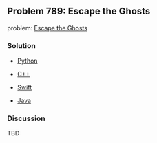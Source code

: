 ## Problem 789: Escape the Ghosts

problem: [Escape the Ghosts](https://leetcode.com/problems/escape-the-ghosts/)

### Solution

- [Python](../python/problem789.py)

- [C++](../cpp/problem789.cpp)

- [Swift](../swift/problem789.swift)

- [Java](../java/problem789.java)

### Discussion

TBD

